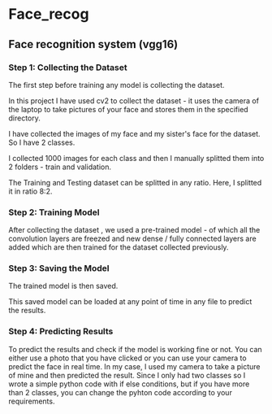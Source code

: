 # Face_recog
## Face recognition system (vgg16)

### Step 1:  Collecting the Dataset

The first step before training any model is collecting the dataset.

In this project I have used cv2 to collect the dataset - it uses the camera of the laptop to take pictures of your face and stores them in the specified directory.

I have collected the images of my face and my sister's face for the dataset. So I have 2 classes.

I collected 1000 images for each class and then I manually splitted them into 2 folders - train and validation.

The Training and Testing dataset can be splitted in any ratio. Here, I splitted it in ratio 8:2.

### Step 2: Training Model

After collecting the dataset , we used a pre-trained model - of which all the convolution layers are freezed and new dense / fully connected layers are added which are then trained for the dataset collected previously.

### Step 3: Saving the Model

The trained model is then saved.

This saved model can be loaded at any point of time in any file to predict the results.

### Step 4: Predicting Results

To predict the results and check if the model is working fine or not. You can either use a photo that you have clicked or you can use your camera to predict the face in real time. In my case, I used my camera to take a picture of mine and then predicted the result.
Since I only had two classes so I wrote a simple python code with if else conditions, but if you have more than 2 classes, you can change the pyhton code according to your requirements.

